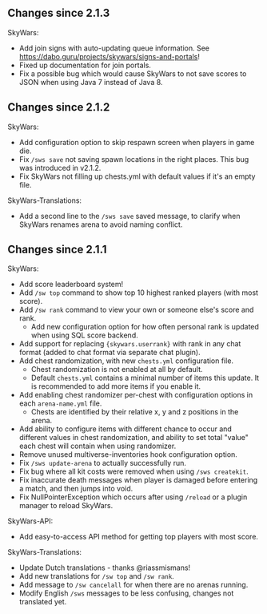 Changes since 2.1.3
-------------------

SkyWars:
- Add join signs with auto-updating queue information. See https://dabo.guru/projects/skywars/signs-and-portals!
- Fixed up documentation for join portals.
- Fix a possible bug which would cause SkyWars to not save scores to JSON when using Java 7 instead of Java 8.

Changes since 2.1.2
-------------------

SkyWars:
- Add configuration option to skip respawn screen when players in game die.
- Fix `/sws save` not saving spawn locations in the right places. This bug was introduced in v2.1.2.
- Fix SkyWars not filling up chests.yml with default values if it's an empty file.

SkyWars-Translations:
- Add a second line to the `/sws save` saved message, to clarify when SkyWars renames arena to avoid naming conflict.

Changes since 2.1.1
-------------------

SkyWars:
- Add score leaderboard system!
- Add `/sw top` command to show top 10 highest ranked players (with most score).
- Add `/sw rank` command to view your own or someone else's score and rank.
  - Add new configuration option for how often personal rank is updated when using SQL score backend.
- Add support for replacing `{skywars.userrank}` with rank in any chat format (added to chat format via separate chat plugin).
- Add chest randomization, with new `chests.yml` configuration file.
  - Chest randomization is not enabled at all by default.
  - Default `chests.yml` contains a minimal number of items this update. It is recommended to add more items if you enable it.
- Add enabling chest randomizer per-chest with configuration options in each `arena-name.yml` file.
  - Chests are identified by their relative x, y and z positions in the arena.
- Add ability to configure items with different chance to occur and different values in chest randomization, and ability to set total "value" each chest will contain when using randomizer.
- Remove unused multiverse-inventories hook configuration option.
- Fix `/sws update-arena` to actually successfully run.
- Fix bug where all kit costs were removed when using `/sws createkit`.
- Fix inaccurate death messages when player is damaged before entering a match, and then jumps into void.
- Fix NullPointerException which occurs after using `/reload` or a plugin manager to reload SkyWars.

SkyWars-API:
- Add easy-to-access API method for getting top players with most score.

SkyWars-Translations:
- Update Dutch translations - thanks @riassmismans!
- Add new translations for `/sw top` and `/sw rank`.
- Add message to `/sw cancelall` for when there are no arenas running.
- Modify English `/sws` messages to be less confusing, changes not translated yet.
